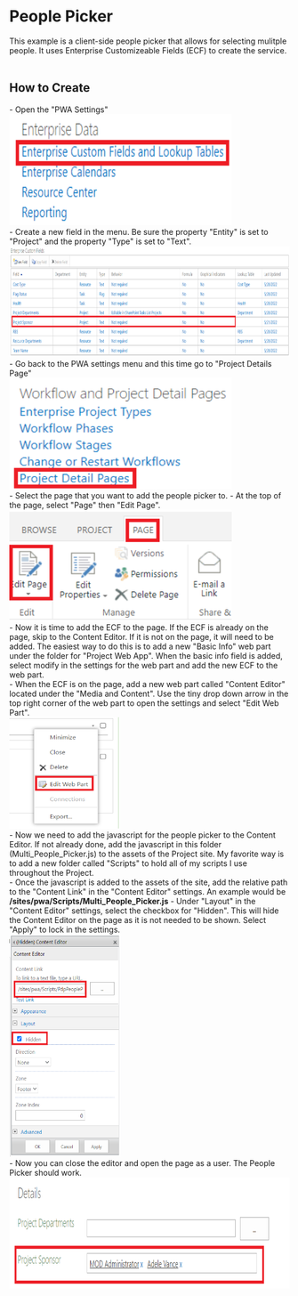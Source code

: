 <h1>People Picker</h1>
This example is a client-side people picker that allows for selecting mulitple people. It uses Enterprise Customizeable Fields (ECF) to create the service.
</br>
</br>
<h2>How to Create</h2>
- Open the "PWA Settings" </br>
<img src="pics/ECF_menu.png" text-align=center; width="400"; height="200"/></br>
- Create a new field in the menu. Be sure the property "Entity" is set to "Project" and the property "Type" is set to "Text".
<img src="pics/ECF_settings.png" text-align=center; width="800"; height="200"/></br>
- Go back to the PWA settings menu and this time go to "Project Details Page"</br>
<img src="pics/PDP_menu.png" text-align=center; width="400"; height="200"/></br>
- Select the page that you want to add the people picker to.
- At the top of the page, select "Page" then "Edit Page".</br>
<img src="pics/Page_editing.png" text-align=center; width="400"; height="200"/></br>
- Now it is time to add the ECF to the page. If the ECF is already on the page, skip to the Content Editor. If it is not on the page, it will need to be added. The easiest way to do this is to add a new "Basic Info" web part under the folder for "Project Web App". When the basic info field is added, select modify in the settings for the web part and add the new ECF to the web part.</br>
- When the ECF is on the page, add a new web part called "Content Editor" located under the "Media and Content". Use the tiny drop down arrow in the top right corner of the web part to open the settings and select "Edit Web Part".</br>
<img src="pics/Edit_web_part.png" text-align=center; width="200"; height="200"/></br>
- Now we need to add the javascript for the people picker to the Content Editor. If not already done, add the javascript in this folder (Multi_People_Picker.js) to the assets of the Project site. My favorite way is to add a new folder called "Scripts" to hold all of my scripts I use throughout the Project.</br>
- Once the javascript is added to the assets of the site, add the relative path to the "Content Link" in the "Content Editor" settings. An example would be <b>/sites/pwa/Scripts/Multi_People_Picker.js</b>
- Under "Layout" in the "Content Editor" settings, select the checkbox for "Hidden". This will hide the Content Editor on the page as it is not needed to be shown. Select "Apply" to lock in the settings.</br>
<img src="pics/Content_editor_settings.png" text-align=center; width="200"; height="400"/></br>
- Now you can close the editor and open the page as a user. The People Picker should work. </br>
<img src="pics/finished_project.png" text-align=center; width="600"; height="200"/></br>